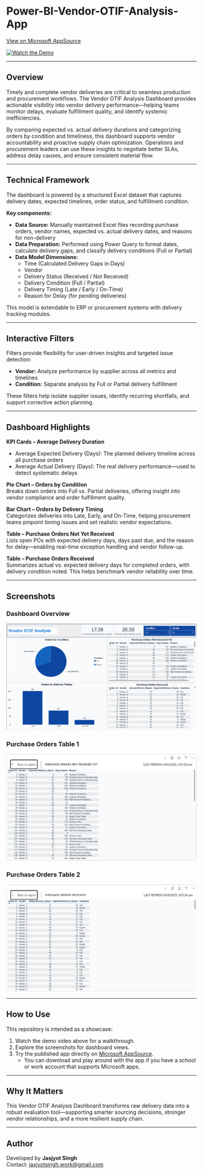 # Power-BI-Vendor-OTIF-Analysis-App  

[View on Microsoft AppSource](https://appsource.microsoft.com/en-us/product/power-bi/dhyeyconsultingservicespvtltd1584430919382.vendor-otif-analysis?tab=Overview)  

[![Watch the Demo](https://img.youtube.com/vi/rHN9mGxKg-Y/0.jpg)](https://youtu.be/rHN9mGxKg-Y?si=khKbO5yxizlRHbDb)  

---

## Overview  

Timely and complete vendor deliveries are critical to seamless production and procurement workflows. The Vendor OTIF Analysis Dashboard provides actionable visibility into vendor delivery performance—helping teams monitor delays, evaluate fulfillment quality, and identify systemic inefficiencies.  

By comparing expected vs. actual delivery durations and categorizing orders by condition and timeliness, this dashboard supports vendor accountability and proactive supply chain optimization. Operations and procurement leaders can use these insights to negotiate better SLAs, address delay causes, and ensure consistent material flow.  

---

## Technical Framework  

The dashboard is powered by a structured Excel dataset that captures delivery dates, expected timelines, order status, and fulfillment condition.  

**Key components:**  
- **Data Source:** Manually maintained Excel files recording purchase orders, vendor names, expected vs. actual delivery dates, and reasons for non-delivery  
- **Data Preparation:** Performed using Power Query to format dates, calculate delivery gaps, and classify delivery conditions (Full or Partial)  
- **Data Model Dimensions:**  
  - Time (Calculated Delivery Gaps in Days)  
  - Vendor  
  - Delivery Status (Received / Not Received)  
  - Delivery Condition (Full / Partial)  
  - Delivery Timing (Late / Early / On-Time)  
  - Reason for Delay (for pending deliveries)  

This model is extendable to ERP or procurement systems with delivery tracking modules.  

---

## Interactive Filters  

Filters provide flexibility for user-driven insights and targeted issue detection:  
- **Vendor:** Analyze performance by supplier across all metrics and timelines  
- **Condition:** Separate analysis by Full or Partial delivery fulfillment  

These filters help isolate supplier issues, identify recurring shortfalls, and support corrective action planning.  

---

## Dashboard Highlights  

**KPI Cards – Average Delivery Duration**  
- Average Expected Delivery (Days): The planned delivery timeline across all purchase orders  
- Average Actual Delivery (Days): The real delivery performance—used to detect systematic delays  

**Pie Chart – Orders by Condition**  
Breaks down orders into Full vs. Partial deliveries, offering insight into vendor compliance and order fulfillment quality.  

**Bar Chart – Orders by Delivery Timing**  
Categorizes deliveries into Late, Early, and On-Time, helping procurement teams pinpoint timing issues and set realistic vendor expectations.  

**Table – Purchase Orders Not Yet Received**  
Lists open POs with expected delivery days, days past due, and the reason for delay—enabling real-time exception handling and vendor follow-up.  

**Table – Purchase Orders Received**  
Summarizes actual vs. expected delivery days for completed orders, with delivery condition noted. This helps benchmark vendor reliability over time.  

---

## Screenshots  

### Dashboard Overview 
![Dashboard Overview](https://github.com/SuperfiedStudd/Power-BI-Vendor-OTIF-Analysis-App/blob/main/docs/dashboard_overview.png?raw=true)  

### Purchase Orders Table 1  
![Purchase Orders Table 1](https://github.com/SuperfiedStudd/Power-BI-Vendor-OTIF-Analysis-App/blob/main/docs/purchaseorderstable1.png?raw=true)  

### Purchase Orders Table 2  
![Purchase Orders Table 2](https://github.com/SuperfiedStudd/Power-BI-Vendor-OTIF-Analysis-App/blob/main/docs/purchaseorderstable2.png?raw=true)  

---

## How to Use  

This repository is intended as a showcase:  
1. Watch the demo video above for a walkthrough.  
2. Explore the screenshots for dashboard views.  
3. Try the published app directly on [Microsoft AppSource](https://appsource.microsoft.com/en-us/product/power-bi/dhyeyconsultingservicespvtltd1584430919382.vendor-otif-analysis?tab=Overview).  
   - You can download and play around with the app if you have a school or work account that supports Microsoft apps.  

---

## Why It Matters  

This Vendor OTIF Analysis Dashboard transforms raw delivery data into a robust evaluation tool—supporting smarter sourcing decisions, stronger vendor relationships, and a more resilient supply chain.  

---

## Author  

Developed by **Jasjyot Singh**  
Contact: jasjyotsingh.work@gmail.com  
